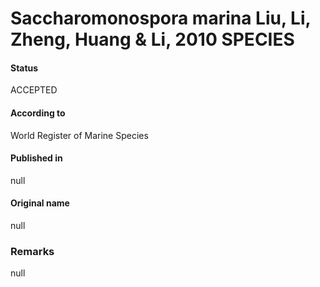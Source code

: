 Saccharomonospora marina Liu, Li, Zheng, Huang & Li, 2010 SPECIES
=======

#### Status
ACCEPTED

#### According to
World Register of Marine Species

#### Published in
null

#### Original name
null

### Remarks
null